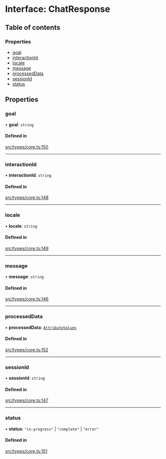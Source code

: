 # Interface: ChatResponse

## Table of contents

### Properties

- [goal](../wiki/ChatResponse#goal)
- [interactionId](../wiki/ChatResponse#interactionid)
- [locale](../wiki/ChatResponse#locale)
- [message](../wiki/ChatResponse#message)
- [processedData](../wiki/ChatResponse#processeddata)
- [sessionId](../wiki/ChatResponse#sessionid)
- [status](../wiki/ChatResponse#status)

## Properties

### goal

• **goal**: `string`

#### Defined in

[src/types/core.ts:150](https://github.com/decisively-io/interview-sdk/blob/f6a9e1544070264c0422ae6f4514bc6f150675b7/src/types/core.ts#L150)

___

### interactionId

• **interactionId**: `string`

#### Defined in

[src/types/core.ts:148](https://github.com/decisively-io/interview-sdk/blob/f6a9e1544070264c0422ae6f4514bc6f150675b7/src/types/core.ts#L148)

___

### locale

• **locale**: `string`

#### Defined in

[src/types/core.ts:149](https://github.com/decisively-io/interview-sdk/blob/f6a9e1544070264c0422ae6f4514bc6f150675b7/src/types/core.ts#L149)

___

### message

• **message**: `string`

#### Defined in

[src/types/core.ts:146](https://github.com/decisively-io/interview-sdk/blob/f6a9e1544070264c0422ae6f4514bc6f150675b7/src/types/core.ts#L146)

___

### processedData

• **processedData**: [`AttributeValues`](../wiki/Exports#attributevalues)

#### Defined in

[src/types/core.ts:152](https://github.com/decisively-io/interview-sdk/blob/f6a9e1544070264c0422ae6f4514bc6f150675b7/src/types/core.ts#L152)

___

### sessionId

• **sessionId**: `string`

#### Defined in

[src/types/core.ts:147](https://github.com/decisively-io/interview-sdk/blob/f6a9e1544070264c0422ae6f4514bc6f150675b7/src/types/core.ts#L147)

___

### status

• **status**: ``"in-progress"`` \| ``"complete"`` \| ``"error"``

#### Defined in

[src/types/core.ts:151](https://github.com/decisively-io/interview-sdk/blob/f6a9e1544070264c0422ae6f4514bc6f150675b7/src/types/core.ts#L151)
